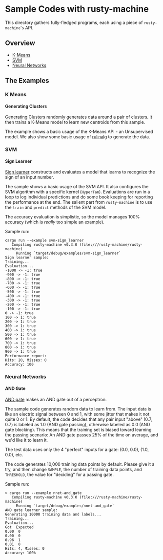 Sample Codes with rusty-machine
===============================

This directory gathers fully-fledged programs, each using a piece of
`rusty-machine`'s API.

## Overview

* [K-Means](#k-means)
* [SVM](#svm)
* [Neural Networks](#neural-networks)

## The Examples

### K Means

#### Generating Clusters

[Generating Clusters](k-means_generating_clusters.rs) randomly generates data around a pair of clusters.
It then trains a K-Means model to learn new centroids from this sample.

The example shows a basic usage of the K-Means API - an Unsupervised model. We also show some basic usage
of [rulinalg](https://github.com/AtheMathmo/rulinalg) to generate the data.

### SVM

#### Sign Learner

[Sign learner](svm-sign_learner.rs) constructs and evaluates a model that learns to recognize the sign of an input number.

The sample shows a basic usage of the SVM API. It also configures the SVM algorithm with a specific kernel (`HyperTan`).
Evaluations are run in a loop to log individual predictions and do some book keeping for reporting the performance at the end.
The salient part from `rusty-machine` is to use the `train` and `predict` methods of the SVM model.

The accuracy evaluation is simplistic, so the model manages 100% accuracy (which is *really* too simple an example).

Sample run:

```
cargo run --example svm-sign_learner
   Compiling rusty-machine v0.3.0 (file:///rusty-machine/rusty-machine)
     Running `target/debug/examples/svm-sign_learner`
Sign learner sample:
Training...
Evaluation...
-1000 -> -1: true
-900 -> -1: true
-800 -> -1: true
-700 -> -1: true
-600 -> -1: true
-500 -> -1: true
-400 -> -1: true
-300 -> -1: true
-200 -> -1: true
-100 -> -1: true
0 -> -1: true
100 -> 1: true
200 -> 1: true
300 -> 1: true
400 -> 1: true
500 -> 1: true
600 -> 1: true
700 -> 1: true
800 -> 1: true
900 -> 1: true
Performance report:
Hits: 20, Misses: 0
Accuracy: 100
```

### Neural Networks

#### AND Gate

[AND gate](nnet-and_gate.rs) makes an AND gate out of a perceptron.

The sample code generates random data to learn from.
The input data is like an electric signal between 0 and 1, with some jitter that makes it not quite 0 or 1.
By default, the code decides that any pair input "above"
(0.7, 0.7) is labeled as 1.0 (AND gate passing), otherwise labeled as 0.0 (AND gate blocking).
This means that the training set is biased toward learning the passing scenario: An AND gate passes
25% of the time on average, and we'd like it to learn it.

The test data uses only the 4 "perfect" inputs for a gate: (0.0, 0.0), (1.0, 0.0), etc.

The code generates 10,000 training data points by default. Please give it a try, and then change `SAMPLE`,
the number of training data points, and `THRESHOLD`, the value for "deciding" for a passing gate.

Sample run:

```
> cargo run --example nnet-and_gate
   Compiling rusty-machine v0.3.0 (file:///rusty-machine/rusty-machine)
     Running `target/debug/examples/nnet-and_gate`
AND gate learner sample:
Generating 10000 training data and labels...
Training...
Evaluation...
Got  Expected
0.00  0
0.00  0
0.96  1
0.01  0
Hits: 4, Misses: 0
Accuracy: 100%
```
